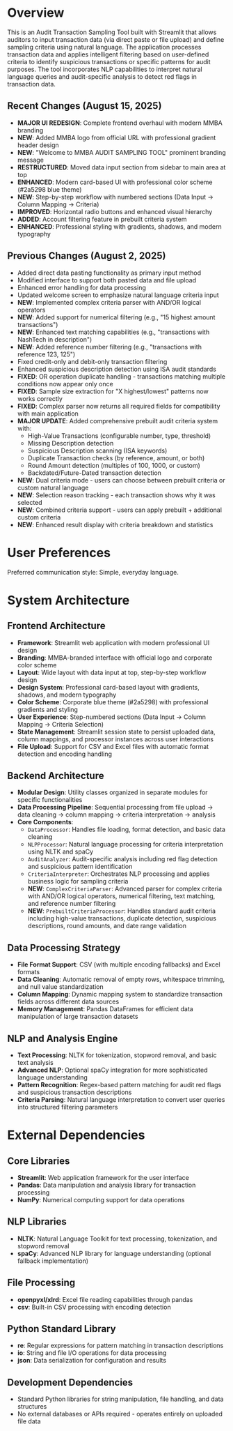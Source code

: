 # Overview

This is an Audit Transaction Sampling Tool built with Streamlit that allows auditors to input transaction data (via direct paste or file upload) and define sampling criteria using natural language. The application processes transaction data and applies intelligent filtering based on user-defined criteria to identify suspicious transactions or specific patterns for audit purposes. The tool incorporates NLP capabilities to interpret natural language queries and audit-specific analysis to detect red flags in transaction data.

## Recent Changes (August 15, 2025)
- **MAJOR UI REDESIGN**: Complete frontend overhaul with modern MMBA branding
- **NEW**: Added MMBA logo from official URL with professional gradient header design
- **NEW**: "Welcome to MMBA AUDIT SAMPLING TOOL" prominent branding message
- **RESTRUCTURED**: Moved data input section from sidebar to main area at top
- **ENHANCED**: Modern card-based UI with professional color scheme (#2a5298 blue theme)
- **NEW**: Step-by-step workflow with numbered sections (Data Input → Column Mapping → Criteria)
- **IMPROVED**: Horizontal radio buttons and enhanced visual hierarchy
- **ADDED**: Account filtering feature in prebuilt criteria system
- **ENHANCED**: Professional styling with gradients, shadows, and modern typography

## Previous Changes (August 2, 2025)
- Added direct data pasting functionality as primary input method
- Modified interface to support both pasted data and file upload
- Enhanced error handling for data processing
- Updated welcome screen to emphasize natural language criteria input
- **NEW**: Implemented complex criteria parser with AND/OR logical operators
- **NEW**: Added support for numerical filtering (e.g., "15 highest amount transactions")
- **NEW**: Enhanced text matching capabilities (e.g., "transactions with NashTech in description")
- **NEW**: Added reference number filtering (e.g., "transactions with reference 123, 125")
- Fixed credit-only and debit-only transaction filtering
- Enhanced suspicious description detection using ISA audit standards
- **FIXED**: OR operation duplicate handling - transactions matching multiple conditions now appear only once
- **FIXED**: Sample size extraction for "X highest/lowest" patterns now works correctly
- **FIXED**: Complex parser now returns all required fields for compatibility with main application
- **MAJOR UPDATE**: Added comprehensive prebuilt audit criteria system with:
  - High-Value Transactions (configurable number, type, threshold)
  - Missing Description detection
  - Suspicious Description scanning (ISA keywords)
  - Duplicate Transaction checks (by reference, amount, or both)
  - Round Amount detection (multiples of 100, 1000, or custom)
  - Backdated/Future-Dated transaction detection
- **NEW**: Dual criteria mode - users can choose between prebuilt criteria or custom natural language
- **NEW**: Selection reason tracking - each transaction shows why it was selected
- **NEW**: Combined criteria support - users can apply prebuilt + additional custom criteria
- **NEW**: Enhanced result display with criteria breakdown and statistics

# User Preferences

Preferred communication style: Simple, everyday language.

# System Architecture

## Frontend Architecture
- **Framework**: Streamlit web application with modern professional UI design
- **Branding**: MMBA-branded interface with official logo and corporate color scheme
- **Layout**: Wide layout with data input at top, step-by-step workflow design
- **Design System**: Professional card-based layout with gradients, shadows, and modern typography
- **Color Scheme**: Corporate blue theme (#2a5298) with professional gradients and styling
- **User Experience**: Step-numbered sections (Data Input → Column Mapping → Criteria Selection)
- **State Management**: Streamlit session state to persist uploaded data, column mappings, and processor instances across user interactions
- **File Upload**: Support for CSV and Excel files with automatic format detection and encoding handling

## Backend Architecture
- **Modular Design**: Utility classes organized in separate modules for specific functionalities
- **Data Processing Pipeline**: Sequential processing from file upload → data cleaning → column mapping → criteria interpretation → analysis
- **Core Components**:
  - `DataProcessor`: Handles file loading, format detection, and basic data cleaning
  - `NLPProcessor`: Natural language processing for criteria interpretation using NLTK and spaCy
  - `AuditAnalyzer`: Audit-specific analysis including red flag detection and suspicious pattern identification
  - `CriteriaInterpreter`: Orchestrates NLP processing and applies business logic for sampling criteria
  - **NEW**: `ComplexCriteriaParser`: Advanced parser for complex criteria with AND/OR logical operators, numerical filtering, text matching, and reference number filtering
  - **NEW**: `PrebuiltCriteriaProcessor`: Handles standard audit criteria including high-value transactions, duplicate detection, suspicious descriptions, round amounts, and date range validation

## Data Processing Strategy
- **File Format Support**: CSV (with multiple encoding fallbacks) and Excel formats
- **Data Cleaning**: Automatic removal of empty rows, whitespace trimming, and null value standardization
- **Column Mapping**: Dynamic mapping system to standardize transaction fields across different data sources
- **Memory Management**: Pandas DataFrames for efficient data manipulation of large transaction datasets

## NLP and Analysis Engine
- **Text Processing**: NLTK for tokenization, stopword removal, and basic text analysis
- **Advanced NLP**: Optional spaCy integration for more sophisticated language understanding
- **Pattern Recognition**: Regex-based pattern matching for audit red flags and suspicious transaction descriptions
- **Criteria Parsing**: Natural language interpretation to convert user queries into structured filtering parameters

# External Dependencies

## Core Libraries
- **Streamlit**: Web application framework for the user interface
- **Pandas**: Data manipulation and analysis library for transaction processing
- **NumPy**: Numerical computing support for data operations

## NLP Libraries
- **NLTK**: Natural Language Toolkit for text processing, tokenization, and stopword removal
- **spaCy**: Advanced NLP library for language understanding (optional fallback implementation)

## File Processing
- **openpyxl/xlrd**: Excel file reading capabilities through pandas
- **csv**: Built-in CSV processing with encoding detection

## Python Standard Library
- **re**: Regular expressions for pattern matching in transaction descriptions
- **io**: String and file I/O operations for data processing
- **json**: Data serialization for configuration and results

## Development Dependencies
- Standard Python libraries for string manipulation, file handling, and data structures
- No external databases or APIs required - operates entirely on uploaded file data